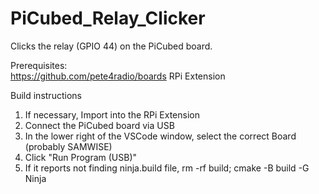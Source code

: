# PiCubed_Relay_Clicker
Clicks the relay (GPIO 44) on the PiCubed board.

Prerequisites:  
https://github.com/pete4radio/boards
RPi Extension

Build instructions
1.  If necessary, Import into the RPi Extension
2.  Connect the PiCubed board via USB
3.  In the lower right of the VSCode window, select the correct Board (probably SAMWISE)
4.  Click "Run Program (USB)"
5.  If it reports not finding ninja.build file, rm -rf build; cmake -B build -G Ninja

